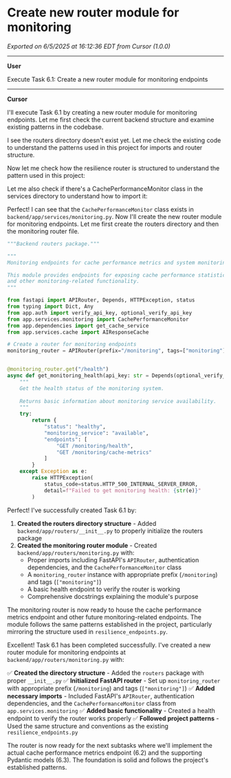 # Create new router module for monitoring
_Exported on 6/5/2025 at 16:12:36 EDT from Cursor (1.0.0)_

---

**User**

Execute Task 6.1: Create a new router module for monitoring endpoints

---

**Cursor**

I'll execute Task 6.1 by creating a new router module for monitoring endpoints. Let me first check the current backend structure and examine existing patterns in the codebase.

I see the routers directory doesn't exist yet. Let me check the existing code to understand the patterns used in this project for imports and router structure.

Now let me check how the resilience router is structured to understand the pattern used in this project:

Let me also check if there's a CachePerformanceMonitor class in the services directory to understand how to import it:

Perfect! I can see that the `CachePerformanceMonitor` class exists in `backend/app/services/monitoring.py`. Now I'll create the new router module for monitoring endpoints. Let me first create the routers directory and then the monitoring router file.

```python
"""Backend routers package."""
```

```python
"""
Monitoring endpoints for cache performance metrics and system monitoring.

This module provides endpoints for exposing cache performance statistics
and other monitoring-related functionality.
"""

from fastapi import APIRouter, Depends, HTTPException, status
from typing import Dict, Any
from app.auth import verify_api_key, optional_verify_api_key
from app.services.monitoring import CachePerformanceMonitor
from app.dependencies import get_cache_service
from app.services.cache import AIResponseCache

# Create a router for monitoring endpoints
monitoring_router = APIRouter(prefix="/monitoring", tags=["monitoring"])


@monitoring_router.get("/health")
async def get_monitoring_health(api_key: str = Depends(optional_verify_api_key)):
    """
    Get the health status of the monitoring system.
    
    Returns basic information about monitoring service availability.
    """
    try:
        return {
            "status": "healthy",
            "monitoring_service": "available",
            "endpoints": [
                "GET /monitoring/health",
                "GET /monitoring/cache-metrics"
            ]
        }
    except Exception as e:
        raise HTTPException(
            status_code=status.HTTP_500_INTERNAL_SERVER_ERROR,
            detail=f"Failed to get monitoring health: {str(e)}"
        )
```

Perfect! I've successfully created Task 6.1 by:

1. **Created the routers directory structure** - Added `backend/app/routers/__init__.py` to properly initialize the routers package
2. **Created the monitoring router module** - Created `backend/app/routers/monitoring.py` with:
   - Proper imports including FastAPI's `APIRouter`, authentication dependencies, and the `CachePerformanceMonitor` class
   - A `monitoring_router` instance with appropriate prefix (`/monitoring`) and tags (`["monitoring"]`)
   - A basic health endpoint to verify the router is working
   - Comprehensive docstrings explaining the module's purpose

The monitoring router is now ready to house the cache performance metrics endpoint and other future monitoring-related endpoints. The module follows the same patterns established in the project, particularly mirroring the structure used in `resilience_endpoints.py`.

Excellent! Task 6.1 has been completed successfully. I've created a new router module for monitoring endpoints at `backend/app/routers/monitoring.py` with:

✅ **Created the directory structure** - Added the `routers` package with proper `__init__.py`
✅ **Initialized FastAPI router** - Set up `monitoring_router` with appropriate prefix (`/monitoring`) and tags (`["monitoring"]`)
✅ **Added necessary imports** - Included FastAPI's `APIRouter`, authentication dependencies, and the `CachePerformanceMonitor` class from `app.services.monitoring`
✅ **Added basic functionality** - Created a health endpoint to verify the router works properly
✅ **Followed project patterns** - Used the same structure and conventions as the existing `resilience_endpoints.py`

The router is now ready for the next subtasks where we'll implement the actual cache performance metrics endpoint (6.2) and the supporting Pydantic models (6.3). The foundation is solid and follows the project's established patterns.

